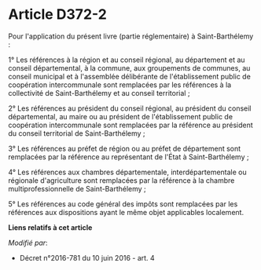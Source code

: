 # Article D372-2

Pour l'application du présent livre (partie réglementaire) à Saint-Barthélemy :

1° Les références à la région et au conseil régional, au département et au conseil départemental, à la commune, aux
groupements de communes, au conseil municipal et à l'assemblée délibérante de l'établissement public de coopération
intercommunale sont remplacées par les références à la collectivité de Saint-Barthélemy et au conseil territorial ;

2° Les références au président du conseil régional, au président du conseil départemental, au maire ou au président de
l'établissement public de coopération intercommunale sont remplacées par la référence au président du conseil territorial de
Saint-Barthélemy ;

3° Les références au préfet de région ou au préfet de département sont remplacées par la référence au représentant de l'État
à Saint-Barthélemy ;

4° Les références aux chambres départementale, interdépartementale ou régionale d'agriculture sont remplacées par la
référence à la chambre multiprofessionnelle de Saint-Barthélemy ;

5° Les références au code général des impôts sont remplacées par les références aux dispositions ayant le même objet
applicables localement.

**Liens relatifs à cet article**

_Modifié par_:

  - Décret n°2016-781 du 10 juin 2016 - art. 4
